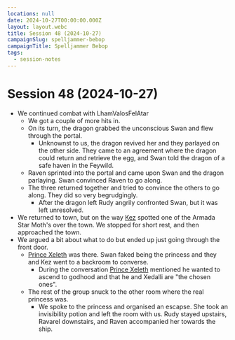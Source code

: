```yaml
---
locations: null
date: 2024-10-27T00:00:00.000Z
layout: layout.webc
title: Session 48 (2024-10-27)
campaignSlug: spelljammer-bebop
campaignTitle: Spelljammer Bebop
tags:
  - session-notes
---
```

# Session 48 (2024-10-27)

- We continued combat with LhamValosFelAtar
	- We got a couple of more hits in.
	- On its turn, the dragon grabbed the unconscious Swan and flew through the portal.
		- Unknownst to us, the dragon revived her and they parlayed on the other side. They came to an agreement where the dragon could return and retrieve the egg, and Swan told the dragon of a safe haven in the Feywild.
	- Raven sprinted into the portal and came upon Swan and the dragon parlaying. Swan convinced Raven to go along.
	- The three returned together and tried to convince the others to go along. They did so very begrudgingly.
		- After the dragon left Rudy angrily confronted Swan, but it was left unresolved.
- We returned to town, but on the way [Kez](kez-bardaux.md) spotted one of the Armada Star Moth's over the town. We stopped for short rest, and then approached the town.
- We argued a bit about what to do but ended up just going through the front door.
	- [Prince Xeleth](prince-xeleth.md) was there. Swan faked being the princess and they and Kez went to a backroom to converse.
		- During the conversation [Prince Xeleth](prince-xeleth.md) mentioned he wanted to ascend to godhood and that he and Xedalli are "the chosen ones".
	- The rest of the group snuck to the other room where the real princess was.
		- We spoke to the princess and organised an escapse. She took an invisibility potion and left the room with us. Rudy stayed upstairs, Ravarel downstairs, and Raven accompanied her towards the ship.
